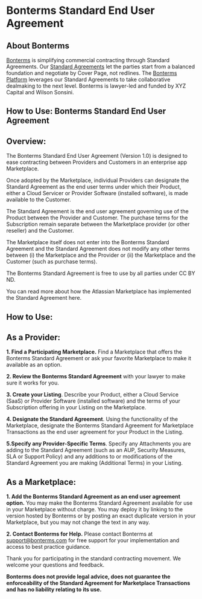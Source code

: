 # Bonterms Standard End User Agreement

## About Bonterms
[Bonterms](https://bonterms.com/) is simplifying commercial contracting through Standard Agreements. Our [Standard Agreements](https://bonterms.com/#standard-agreements) let the parties start from a balanced foundation and negotiate by Cover Page, not redlines. The [Bonterms Platform](https://bonterms.com/platform/) leverages our Standard Agreements to take collaborative dealmaking to the next level. Bonterms is lawyer-led and funded by XYZ Capital and Wilson Sonsini.


## How to Use: Bonterms Standard End User Agreement

## Overview:
The Bonterms Standard End User Agreement (Version 1.0) is designed to ease contracting between Providers and Customers in an enterprise app Marketplace.

Once adopted by the Marketplace, individual Providers can designate the Standard Agreement as the end user terms under which their Product, either a Cloud Servicer or Provider Software (installed software), is made available to the Customer.

The Standard Agreement is the end user agreement governing use of the Product between the Provider and Customer. The purchase terms for the Subscription remain separate between the Marketplace provider (or other reseller) and the Customer.

The Marketplace itself does not enter into the Bonterms Standard Agreement and the Standard Agreement does not modify any other terms between (i) the Marketplace and the Provider or (ii) the Marketplace and the Customer (such as purchase terms).

The Bonterms Standard Agreement is free to use by all parties under CC BY ND.

You can read more about how the Atlassian Marketplace has implemented the Standard Agreement here.  

## How to Use:

## As a Provider:

**1. Find a Participating Marketplace.** Find a Marketplace that offers the Bonterms Standard Agreement or ask your favorite Marketplace to make it available as an option.

**2. Review the Bonterms Standard Agreement** with your lawyer to make sure it works for you.

**3. Create your Listing**. Describe your Product, either a Cloud Service (SaaS) or Provider Software (installed software) and the terms of your Subscription offering in your Listing on the Marketplace.

**4. Designate the Standard Agreement**. Using the functionality of the Marketplace, designate the Bonterms Standard Agreement for Marketplace Transactions as the end user agreement for your Product in the Listing.

**5.Specify any Provider-Specific Terms**. Specify any Attachments you are adding to the Standard Agreement (such as an AUP, Security Measures, SLA or Support Policy) and any additions to or modifications of the Standard Agreement you are making (Additional Terms) in your Listing.

## As a Marketplace:

**1. Add the Bonterms Standard Agreement as an end user agreement option.** You may make the Bonterms Standard Agreement available for use in your Marketplace without charge. You may deploy it by linking to the version hosted by Bonterms or by posting an exact duplicate version in your Marketplace, but you may not change the text in any way.

**2. Contact Bonterms for Help.** Please contact Bonterms at support@bonterms.com for free support for your implementation and access to best practice guidance.

Thank you for participating in the standard contracting movement. We welcome your questions and feedback.

**Bonterms does not provide legal advice, does not guarantee the enforceability of the Standard Agreement for Marketplace Transactions and has no liability relating to its use.**
